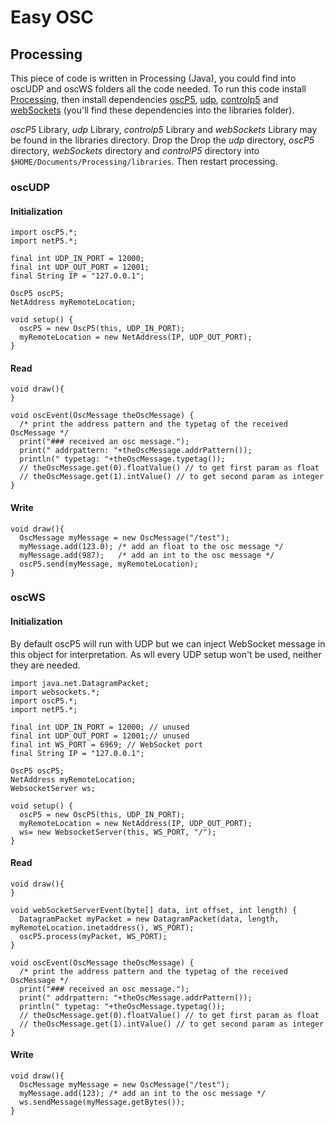 # Easy OSC

## Processing

This piece of code is written in Processing (Java), you could find into oscUDP and oscWS folders all the code needed. To run this code install [Processing](http://processing.org), then install dependencies [oscP5](), [udp](), [controlp5]() and [webSockets]() (you'll find these dependencies into the libraries folder).

_oscP5_ Library, _udp_ Library, _controlp5_ Library and _webSockets_ Library may be found in the libraries directory. Drop the Drop the _udp_ directory, _oscP5_ directory, _webSockets_ directory and _controlP5_ directory into ```$HOME/Documents/Processing/libraries```. Then restart processing.

### oscUDP

#### Initialization

```processing
import oscP5.*;
import netP5.*;

final int UDP_IN_PORT = 12000;
final int UDP_OUT_PORT = 12001;
final String IP = "127.0.0.1";

OscP5 oscP5;
NetAddress myRemoteLocation;

void setup() {
  oscP5 = new OscP5(this, UDP_IN_PORT);
  myRemoteLocation = new NetAddress(IP, UDP_OUT_PORT);
}
```

#### Read

```processing
void draw(){   
}

void oscEvent(OscMessage theOscMessage) {
  /* print the address pattern and the typetag of the received OscMessage */
  print("### received an osc message.");
  print(" addrpattern: "+theOscMessage.addrPattern());
  println(" typetag: "+theOscMessage.typetag());
  // theOscMessage.get(0).floatValue() // to get first param as float
  // theOscMessage.get(1).intValue() // to get second param as integer
}
```

#### Write

```processing
void draw(){
  OscMessage myMessage = new OscMessage("/test");
  myMessage.add(123.0); /* add an float to the osc message */
  myMessage.add(987);   /* add an int to the osc message */
  oscP5.send(myMessage, myRemoteLocation); 
}
```

### oscWS

#### Initialization

By default oscP5 will run with UDP but we can inject WebSocket message in this object for interpretation. As wll every UDP setup won't be used, neither they are needed.

```processing
import java.net.DatagramPacket;
import websockets.*;
import oscP5.*;
import netP5.*;

final int UDP_IN_PORT = 12000; // unused
final int UDP_OUT_PORT = 12001;// unused
final int WS_PORT = 6969; // WebSocket port
final String IP = "127.0.0.1";

OscP5 oscP5;
NetAddress myRemoteLocation;
WebsocketServer ws;

void setup() {
  oscP5 = new OscP5(this, UDP_IN_PORT);
  myRemoteLocation = new NetAddress(IP, UDP_OUT_PORT);
  ws= new WebsocketServer(this, WS_PORT, "/");
}
```

#### Read

```processing
void draw(){   
}

void webSocketServerEvent(byte[] data, int offset, int length) {
  DatagramPacket myPacket = new DatagramPacket(data, length, myRemoteLocation.inetaddress(), WS_PORT);
  oscP5.process(myPacket, WS_PORT);
}

void oscEvent(OscMessage theOscMessage) {
  /* print the address pattern and the typetag of the received OscMessage */
  print("### received an osc message.");
  print(" addrpattern: "+theOscMessage.addrPattern());
  println(" typetag: "+theOscMessage.typetag());
  // theOscMessage.get(0).floatValue() // to get first param as float
  // theOscMessage.get(1).intValue() // to get second param as integer
}
```

#### Write

```processing
void draw(){
  OscMessage myMessage = new OscMessage("/test");
  myMessage.add(123); /* add an int to the osc message */ 
  ws.sendMessage(myMessage.getBytes());
}
```
